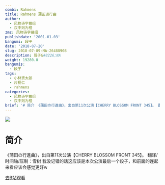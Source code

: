 ```yaml
---
combi: Rahmens
title: Rahmens 蒲田进行曲
author:
  - 风物诗字幕组
  - 汉中则为橙
zmz: 风物诗字幕组
publishdate: '2001-01-03'
bangumi: 段子
date: '2018-07-20'
slug: 2018-07-09-NA-26488908
description: 段子&#8226;NA
weight: 19280.0
bangumis:
  - 段子
tags:
  - 小林贤太郎
  - 片桐仁
  - rahmens
categories:
  - 风物诗字幕组
  - 汉中则为橙
brief: '# 简介 《蒲田の行進曲》，出自第11次公演【CHERRY BLOSSOM FRONT 345】。 翻译/时间轴/压制：雪树 我没记错的话这应该是本次公演最后一个段子，和前面的连起来看应该会感觉更好w'
---
```

![](https://i.imgur.com/lb4m0a3.jpg)
# 简介  
《蒲田の行進曲》，出自第11次公演【CHERRY BLOSSOM FRONT 345】。
翻译/时间轴/压制：雪树
我没记错的话这应该是本次公演最后一个段子，和前面的连起来看应该会感觉更好w  

[去B站观看](https://www.bilibili.com/video/av26488908/)
 
